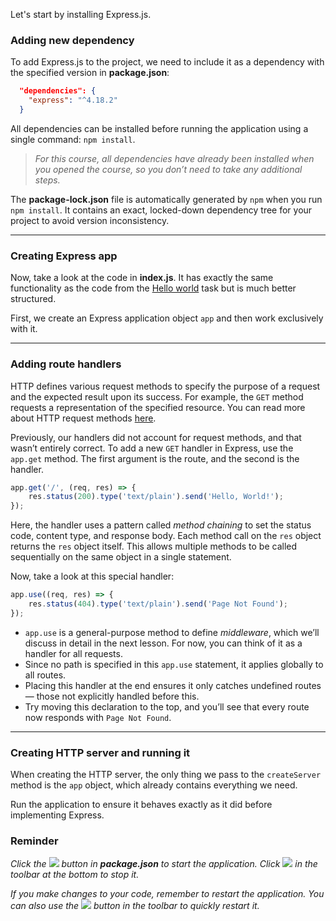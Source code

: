 Let's start by installing Express.js.

### Adding new dependency
To add Express.js to the project, we need to include it as a dependency with the specified version in **package.json**:

```json
  "dependencies": {
    "express": "^4.18.2"
  }
```  

All dependencies can be installed before running the application using a single command: `npm install`. 

> _For this course, all dependencies have already been installed when you opened the course, so you don’t need to take any additional steps._

<div class="hint" title="package-lock.json">

  The **package-lock.json** file is automatically generated by `npm` when you run `npm install`. 
  It contains an exact, locked-down dependency tree for your project to avoid version inconsistency.
</div>

---

### Creating Express app
Now, take a look at the code in **index.js**.
It has exactly the same functionality as the code from the [Hello world](course://Backend/GettingStartedNode/hello_world) task but is much better structured.

First, we create an Express application object `app` and then work exclusively with it.

---

### Adding route handlers
HTTP defines various request methods to specify the purpose of a request and the expected result upon its success. 
For example, the `GET` method requests a representation of the specified resource. You can read more about HTTP request methods [here](https://developer.mozilla.org/en-US/docs/Web/HTTP/Reference/Methods).  

Previously, our handlers did not account for request methods, and that wasn’t entirely correct.
To add a new `GET` handler in Express, use the `app.get` method. The first argument is the route, and the second is the handler.

```js
app.get('/', (req, res) => {
    res.status(200).type('text/plain').send('Hello, World!');
});
```

Here, the handler uses a pattern called *method chaining* to set the status code, content type, and response body. 
Each method call on the `res` object returns the `res` object itself. This allows multiple methods to be called sequentially on the same object in a single statement.

Now, take a look at this special handler:
```js  
app.use((req, res) => {
    res.status(404).type('text/plain').send('Page Not Found');
});
```  
- `app.use` is a general-purpose method to define *middleware*, which we’ll discuss in detail in the next lesson. For now, you can think of it as a handler for all requests.
- Since no path is specified in this `app.use` statement, it applies globally to all routes.
- Placing this handler at the end ensures it only catches undefined routes — those not explicitly handled before this.
- Try moving this declaration to the top, and you’ll see that every route now responds with `Page Not Found`.

---

### Creating HTTP server and running it
When creating the HTTP server, the only thing we pass to the `createServer` method is the `app` object, which already contains everything we need.  

Run the application to ensure it behaves exactly as it did before implementing Express.

### Reminder
_Click the ![](images/run.svg) button in **package.json** to start the application. Click ![](images/stop.svg) in the toolbar at the bottom to stop it._

_If you make changes to your code, remember to restart the application. You can also use the ![](images/rerun.svg) button in the toolbar to quickly restart it._  

<style>
img {
  display: inline !important;
}
</style>

